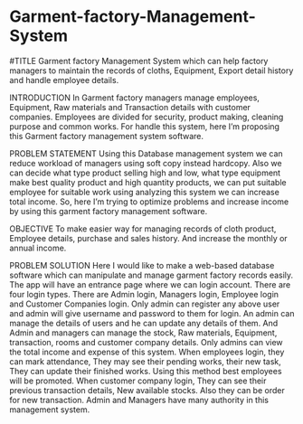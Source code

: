 # Garment-factory-Management-System
#TITLE
Garment factory Management System which can help factory managers to maintain the records of cloths, Equipment, Export detail history and handle employee details.

INTRODUCTION
In Garment factory managers manage employees, Equipment, Raw materials and Transaction details with customer companies. Employees are divided for security, product making, 
cleaning purpose and common works. For handle this system, here I’m proposing this Garment factory management system software.

PROBLEM STATEMENT
Using this Database management system we can reduce workload of managers using soft copy instead hardcopy. Also we can decide what type product selling high and low, what 
type equipment make best quality product and high quantity products, we can put suitable employee for suitable work using analyzing this system we can increase total income. 
So, here I’m trying to optimize problems and increase income by using this garment factory management software.

OBJECTIVE
To make easier way for managing records of cloth product, Employee details, purchase and sales history. And increase the monthly or annual income.

PROBLEM SOLUTION
Here I would like to make a web-based database software which can manipulate and manage garment factory records easily. The app will have an entrance page where we can login 
account. There are four login types. There are Admin login, Managers login, Employee login and Customer Companies login. Only admin can register any above user and admin will 
give username and password to them for login. An admin can manage the details of users and he can update any details of them. And Admin and managers can manage the stock, Raw 
materials, Equipment, transaction, rooms and customer company details. Only admins can view the total income and expense of this system. When employees login, they can mark 
attendance, They may see their pending works, their new task, They can update their finished works. Using this method best employees will be promoted. When customer company 
login, They can see their previous transaction details, New available stocks. Also they can be order for new transaction. Admin and Managers have many authority in this management
system.
